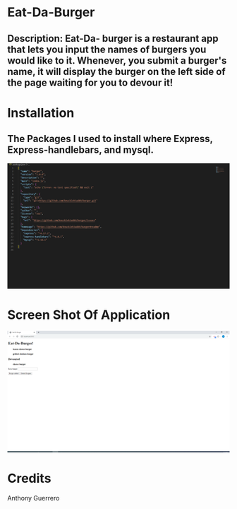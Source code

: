 # Eat-Da-Burger

## Description: Eat-Da- burger is a restaurant app that lets you input the names of burgers you would like to it. Whenever, you submit a burger's name, it will display the burger on the left side of the page waiting for you to devour it!

# Installation

The Packages I used to install where Express, Express-handlebars, and mysql.
---

![packages](/public/assets/packages.png)





# Screen Shot Of Application

![home](/public/assets/home.png)




# Credits
Anthony Guerrero


